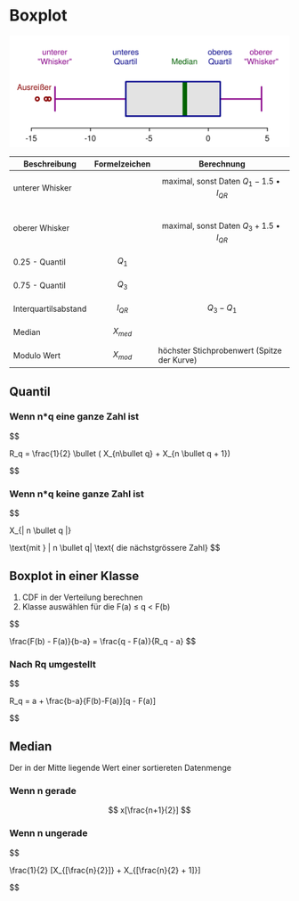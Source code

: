 # Boxplot

![](HS2/STS/01_DeskriptiveStatistik/images/6C2FB507-9AAF-4AC1-9480-A52BA6AC6674.png)

| Beschreibung | Formelzeichen | Berechnung |
|--|--|--|
| unterer Whisker | | $$ \text{maximal, sonst Daten } Q_1 - 1.5 \bullet I_{QR} $$ |
| oberer Whisker | | $$ \text{maximal, sonst Daten } Q_3 + 1.5 \bullet I_{QR} $$ |
| 0.25 - Quantil | $$ Q_1 $$ | |
| 0.75 - Quantil | $$ Q_3 $$ | |
| Interquartilsabstand | $$ I_{QR} $$ | $$ Q_3 - Q_1 $$ |
| Median | $$ X_{med} $$ | |
| Modulo Wert | $$ X_{mod} $$ | höchster Stichprobenwert (Spitze der Kurve) | 

## Quantil

### Wenn n*q eine ganze Zahl ist

$$

R_q = \frac{1}{2} \bullet ( X_{n\bullet q} + X_{n \bullet q + 1})

$$

### Wenn n*q keine ganze Zahl ist

$$

X_{| n \bullet q |}

\text{mit } | n \bullet q| \text{ die nächstgrössere Zahl}
$$

## Boxplot in einer Klasse

1. CDF in der Verteilung berechnen
2. Klasse auswählen für die F(a) ≤ q < F(b)

$$

\frac{F(b) - F(a)}{b-a} = \frac{q - F(a)}{R_q - a}
$$

### Nach Rq umgestellt

$$

R_q = a + \frac{b-a}{F(b)-F(a)}[q - F(a)]

$$

## Median
Der in der Mitte liegende Wert einer sortiereten Datenmenge
### Wenn n gerade

$$
x[\frac{n+1}{2}]
$$

### Wenn n ungerade

$$

\frac{1}{2} [X_{[\frac{n}{2}]} + X_{[\frac{n}{2} + 1]}]

$$